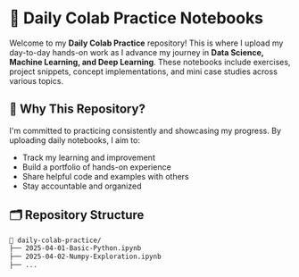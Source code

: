 # 📘 Daily Colab Practice Notebooks

Welcome to my **Daily Colab Practice** repository! This is where I upload my day-to-day hands-on work as I advance my journey in **Data Science, Machine Learning, and Deep Learning**. These notebooks include exercises, project snippets, concept implementations, and mini case studies across various topics.

## 🧠 Why This Repository?

I'm committed to practicing consistently and showcasing my progress. By uploading daily notebooks, I aim to:

- Track my learning and improvement
- Build a portfolio of hands-on experience
- Share helpful code and examples with others
- Stay accountable and organized

## 🗂 Repository Structure

```bash
📁 daily-colab-practice/
├── 2025-04-01-Basic-Python.ipynb
├── 2025-04-02-Numpy-Exploration.ipynb
├── ...
